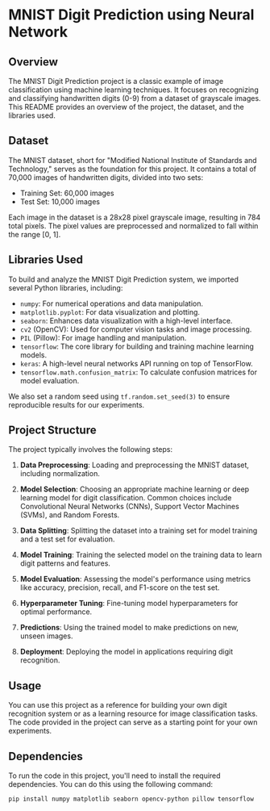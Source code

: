 # MNIST Digit Prediction using Neural Network

## Overview

The MNIST Digit Prediction project is a classic example of image classification using machine learning techniques. It focuses on recognizing and classifying handwritten digits (0-9) from a dataset of grayscale images. This README provides an overview of the project, the dataset, and the libraries used.

## Dataset

The MNIST dataset, short for "Modified National Institute of Standards and Technology," serves as the foundation for this project. It contains a total of 70,000 images of handwritten digits, divided into two sets:

- Training Set: 60,000 images
- Test Set: 10,000 images

Each image in the dataset is a 28x28 pixel grayscale image, resulting in 784 total pixels. The pixel values are preprocessed and normalized to fall within the range [0, 1].

## Libraries Used

To build and analyze the MNIST Digit Prediction system, we imported several Python libraries, including:

- `numpy`: For numerical operations and data manipulation.
- `matplotlib.pyplot`: For data visualization and plotting.
- `seaborn`: Enhances data visualization with a high-level interface.
- `cv2` (OpenCV): Used for computer vision tasks and image processing.
- `PIL` (Pillow): For image handling and manipulation.
- `tensorflow`: The core library for building and training machine learning models.
- `keras`: A high-level neural networks API running on top of TensorFlow.
- `tensorflow.math.confusion_matrix`: To calculate confusion matrices for model evaluation.

We also set a random seed using `tf.random.set_seed(3)` to ensure reproducible results for our experiments.

## Project Structure

The project typically involves the following steps:

1. **Data Preprocessing**: Loading and preprocessing the MNIST dataset, including normalization.

2. **Model Selection**: Choosing an appropriate machine learning or deep learning model for digit classification. Common choices include Convolutional Neural Networks (CNNs), Support Vector Machines (SVMs), and Random Forests.

3. **Data Splitting**: Splitting the dataset into a training set for model training and a test set for evaluation.

4. **Model Training**: Training the selected model on the training data to learn digit patterns and features.

5. **Model Evaluation**: Assessing the model's performance using metrics like accuracy, precision, recall, and F1-score on the test set.

6. **Hyperparameter Tuning**: Fine-tuning model hyperparameters for optimal performance.

7. **Predictions**: Using the trained model to make predictions on new, unseen images.

8. **Deployment**: Deploying the model in applications requiring digit recognition.

## Usage

You can use this project as a reference for building your own digit recognition system or as a learning resource for image classification tasks. The code provided in the project can serve as a starting point for your own experiments.

## Dependencies

To run the code in this project, you'll need to install the required dependencies. You can do this using the following command:

```bash
pip install numpy matplotlib seaborn opencv-python pillow tensorflow
